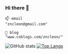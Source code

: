 ### Hi there 👋
```
📫 email
"zncleon@gmail.com"

🌱 blog
"www.cnblogs.com/zncleon/"
```
![GitHub stats](https://github-readme-stats.vercel.app/api?username=zncleon&show_icons=true&theme=transparent)
[![Top Langs](https://github-readme-stats.vercel.app/api/top-langs/?username=zncleon&layout=compact)](https://github.com/anuraghazra/github-readme-stats)

<!--
**zncleon/zncleon** is a ✨ _special_ ✨ repository because its `README.md` (this file) appears on your GitHub profile.

Here are some ideas to get you started:

- 🔭 I’m currently working on ...
- 🌱 I’m currently learning ...
- 👯 I’m looking to collaborate on ...
- 🤔 I’m looking for help with ...
- 💬 Ask me about ...
- 📫 How to reach me: ...
- 😄 Pronouns: ...
- ⚡ Fun fact: ...
-->


